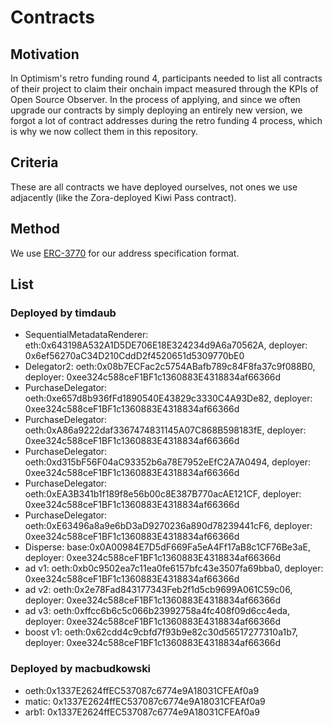 # Contracts

## Motivation

In Optimism's retro funding round 4, participants needed to list all contracts of their project to claim their onchain impact measured through the KPIs of Open Source Observer.
In the process of applying, and since we often upgrade our contracts by simply deploying an entirely new version, we forgot a lot of contract addresses during the retro funding 4 process, which is why we now collect them in this repository.

## Criteria

These are all contracts we have deployed ourselves, not ones we use adjacently (like the Zora-deployed Kiwi Pass contract).

## Method

We use [ERC-3770](https://eips.ethereum.org/EIPS/eip-3770) for our address specification format.

## List

### Deployed by timdaub

- SequentialMetadataRenderer: eth:0x643198A532A1D5DE706E18E324234d9A6a70562A, deployer: 0x6ef56270aC34D210CddD2f4520651d5309770bE0
- Delegator2: oeth:0x08b7ECFac2c5754ABafb789c84F8fa37c9f088B0, deployer: 0xee324c588ceF1BF1c1360883E4318834af66366d
- PurchaseDelegator: oeth:0xe657d8b936fFd1890540E43829c3330C4A93De82, deployer: 0xee324c588ceF1BF1c1360883E4318834af66366d
- PurchaseDelegator: oeth:0xA86a9222daf3367474831145A07C868B598183fE, deployer: 0xee324c588ceF1BF1c1360883E4318834af66366d
- PurchaseDelegator: oeth:0xd315bF56F04aC93352b6a78E7952eEfC2A7A0494, deployer: 0xee324c588ceF1BF1c1360883E4318834af66366d
- PurchaseDelegator: oeth:0xEA3B341b1f189f8e56b00c8E387B770acAE121CF, deployer: 0xee324c588ceF1BF1c1360883E4318834af66366d
- PurchaseDelegator: oeth:0xE63496a8a9e6bD3aD9270236a890d78239441cF6, deployer: 0xee324c588ceF1BF1c1360883E4318834af66366d
- Disperse: base:0x0A00984E7D5dF669Fa5eA4Ff17aB8c1CF76Be3aE, deployer: 0xee324c588ceF1BF1c1360883E4318834af66366d
- ad v1: oeth:0xb0c9502ea7c11ea0fe6157bfc43e3507fa69bba0, deployer: 0xee324c588ceF1BF1c1360883E4318834af66366d
- ad v2: oeth:0x2e78Fad843177343Feb2f1d5cb9699A061C59c06, deployer: 0xee324c588ceF1BF1c1360883E4318834af66366d
- ad v3: oeth:0xffcc6b6c5c066b23992758a4fc408f09d6cc4eda, deployer: 0xee324c588ceF1BF1c1360883E4318834af66366d
- boost v1: oeth:0x62cdd4c9cbfd7f93b9e82c30d56517277310a1b7, deployer: 0xee324c588ceF1BF1c1360883E4318834af66366d

### Deployed by macbudkowski

- oeth:0x1337E2624ffEC537087c6774e9A18031CFEAf0a9
- matic: 0x1337E2624ffEC537087c6774e9A18031CFEAf0a9
- arb1: 0x1337E2624ffEC537087c6774e9A18031CFEAf0a9

